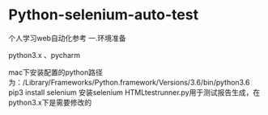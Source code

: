 # Python-selenium-auto-test
个人学习web自动化参考
一.环境准备  

python3.x 、pycharm   

mac下安装配置的python路径为：/Library/Frameworks/Python.framework/Versions/3.6/bin/python3.6
pip3 install selenium 安装selenium
HTMLtestrunner.py用于测试报告生成，在python3.x下是需要修改的
